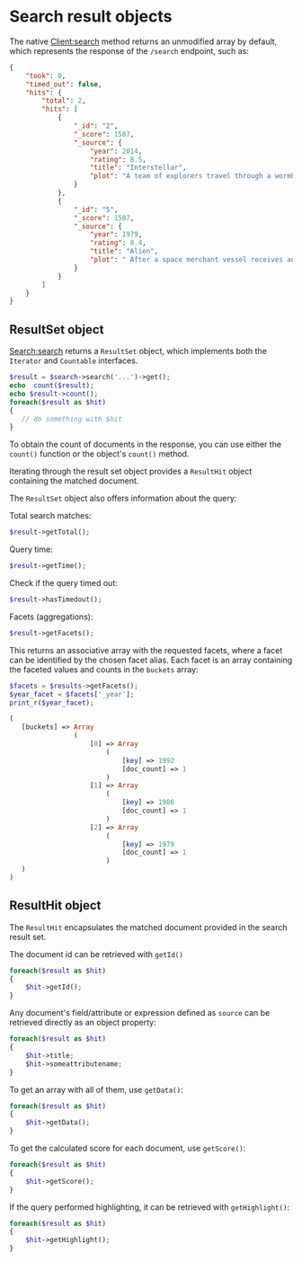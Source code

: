 # Search result objects

The native [Client:search](lowlevelclient.md#search) method returns an unmodified array by default, which represents the response of the `/search` endpoint, such as:

```json
{
    "took": 0,
    "timed_out": false,
    "hits": {
        "total": 2,
        "hits": [
            {
                "_id": "2",
                "_score": 1587,
                "_source": {
                    "year": 2014,
                    "rating": 8.5,
                    "title": "Interstellar",
                    "plot": "A team of explorers travel through a wormhole in space in an attempt to ensure humanity's survival."
                }
            },
            {
                "_id": "5",
                "_score": 1587,
                "_source": {
                    "year": 1979,
                    "rating": 8.4,
                    "title": "Alien",
                    "plot": " After a space merchant vessel receives an unknown transmission as a distress call, one of the team's member is attacked by a mysterious life form and they soon realize that its life cycle has merely begun."
                }
            }
        ]
    }
}
```


## ResultSet object

[Search:search](searchclass.md#search) returns a `ResultSet` object, which implements both the `Iterator` and `Countable` interfaces.

```php
$result = $search->search('...')->get();
echo  count($result);
echo $result->count();
foreach($result as $hit)
{
   // do something with $hit
}
```   
To obtain the count of documents in the response, you can use either the `count()` function or the object's `count()` method.

Iterating through the result set object provides a `ResultHit` object containing the matched document.

The `ResultSet` object also offers information about the query:

Total search matches:

```php
$result->getTotal();
```

Query time:
```php
$result->getTime();
```

Check if the query timed out:

```php
$result->hasTimedout();
```

Facets (aggregations):

```php
$result->getFacets();
```
This returns an associative array with the requested facets, where a facet can be identified by the chosen facet alias.
Each facet is an array containing the faceted values and counts in the `buckets` array:

``` php
$facets = $results->getFacets();
$year_facet = $facets['_year'];
print_r($year_facet);

(
   [buckets] => Array
                (
                    [0] => Array
                        (
                            [key] => 1992
                            [doc_count] => 1
                        )
                    [1] => Array
                        (
                            [key] => 1986
                            [doc_count] => 1
                        )
                    [2] => Array
                        (
                            [key] => 1979
                            [doc_count] => 1
                        )
   )
)
```
 
 ## ResultHit object
 
The `ResultHit` encapsulates the matched document provided in the search result set.

The document id can be retrieved with `getId()`

```php
foreach($result as $hit)
{
    $hit->getId();
}
```

Any document's field/attribute or expression defined as `source` can be retrieved directly as an object property:

```php
foreach($result as $hit)
{
    $hit->title;
    $hit->someattributename;
}
```
To get an array with all of them, use `getData()`:

```php
foreach($result as $hit)
{
    $hit->getData();
}
```

To get the calculated score for each document, use `getScore()`:


```php
foreach($result as $hit)
{
    $hit->getScore();
}
```

If the query performed highlighting, it can be retrieved with `getHighlight()`:

```php
foreach($result as $hit)
{
    $hit->getHighlight();
}
```
<!-- proofread -->


